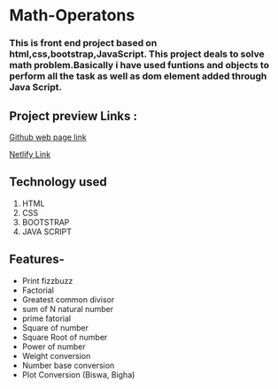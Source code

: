 # Math-Operatons

### This is front end project based on html,css,bootstrap,JavaScript. This project deals to solve math problem.Basically i have used funtions and objects  to perform all the task as well as dom element added through Java Script.



## Project preview Links :

<a href="https://sachinprajapati8604.github.io/Math-Operatons/"> Github web page link  </a>

<a href="https://spmathoperations.netlify.app/"> Netlify Link  </a>


## Technology used

<ol>
<li> HTML</li>
<li> CSS</li>
<li> BOOTSTRAP</li>
<li> JAVA SCRIPT</li>
</ol>





## Features-

* Print fizzbuzz 
* Factorial
* Greatest common divisor
* sum of N natural number 
* prime fatorial
* Square of number
* Square Root of number
* Power of number
* Weight conversion
* Number base conversion
* Plot Conversion (Biswa, Bigha)

